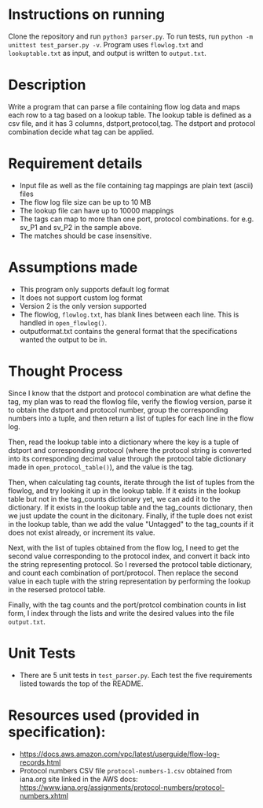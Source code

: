 # Instructions on running
Clone the repository and run `python3 parser.py`. To run tests, run `python -m unittest test_parser.py -v`. Program uses `flowlog.txt` and `lookuptable.txt` as input, and output is written to `output.txt`.

# Description 
Write a program that can parse a file containing flow log data and maps each row to a tag based on a lookup table. The lookup table is defined as a csv file, and it has 3 columns, dstport,protocol,tag. The dstport and protocol combination decide what tag can be applied.  

# Requirement details 
- Input file as well as the file containing tag mappings are plain text (ascii) files  
- The flow log file size can be up to 10 MB 
- The lookup file can have up to 10000 mappings 
- The tags can map to more than one port, protocol combinations.  for e.g. sv_P1 and sv_P2 in the sample above. 
- The matches should be case insensitive.

# Assumptions made
- This program only supports default log format 
- It does not support custom log format
- Version 2 is the only version supported
- The flowlog, `flowlog.txt`, has blank lines between each line. This is handled in `open_flowlog()`.
- outputformat.txt contains the general format that the specifications wanted the output to be in.

# Thought Process
Since I know that the dstport and protocol combination are what define the tag, my plan was to read the flowlog file, verify the flowlog version, parse it to obtain the dstport and protocol number, group the corresponding numbers into a tuple, and then return a list of tuples for each line in the flow log.

Then, read the lookup table into a dictionary where the key is a tuple of dstport and corresponding protocol (where the protocol string is converted into its corresponding decimal value through the protocol table dictionary made in `open_protocol_table()`), and the value is the tag.

Then, when calculating tag counts, iterate through the list of tuples from the flowlog, and try looking it up in the lookup table. If it exists in the lookup table but not in the tag_counts dictionary yet, we can add it to the dictionary. If it exists in the lookup table and the tag_counts dictionary, then we just update the count in the dicitonary. Finally, if the tuple does not exist in the lookup table, than we add the value "Untagged" to the tag_counts if it does not exist already, or increment its value.

Next, with the list of tuples obtained from the flow log, I need to get the second value corresponding to the protocol index, and convert it back into the string representing protocol. So I reversed the protocol table dictionary, and count each combination of port/protocol. Then replace the second value in each tuple with the string representation by performing the lookup in the resersed protocol table.

Finally, with the tag counts and the port/protcol combination counts in list form, I index through the lists and write the desired values into the file `output.txt`.

# Unit Tests
- There are 5 unit tests in `test_parser.py`. Each test the five requirements listed towards the top of the README.

# Resources used (provided in specification):
- https://docs.aws.amazon.com/vpc/latest/userguide/flow-log-records.html
- Protocol numbers CSV file `protocol-numbers-1.csv` obtained from iana.org site linked in the AWS docs: https://www.iana.org/assignments/protocol-numbers/protocol-numbers.xhtml